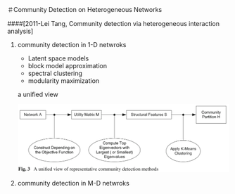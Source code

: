 ＃Community Detection on Heterogeneous Networks

####[2011-Lei Tang, Community detection via heterogeneous interaction analysis]

1. community detection in 1-D netwroks

	+ Latent space models
	+ block model approximation
	+ spectral clustering
	+ modularity maximization

	a unified view

	![image](CD_heterogeneous_unified.png)

2. community detection in M-D netwroks